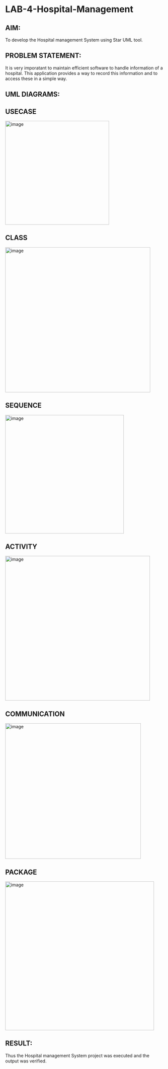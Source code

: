 # LAB-4-Hospital-Management

## AIM:
To develop the Hospital management System using Star UML tool.

## PROBLEM STATEMENT:
It is very imporatant to maintain efficient software to handle information of a hospital.
This application provides a way to record this information and to access these in a simple way.

## UML DIAGRAMS:

## USECASE

<img width="330" alt="image" src="https://github.com/Madhumitha248/LAB-4-Hospital-Management/assets/121222763/41e4aacb-bcaa-4905-aa08-2208a4c7732a">

## CLASS

<img width="461" alt="image" src="https://github.com/Madhumitha248/LAB-4-Hospital-Management/assets/121222763/c0af6831-cb46-41c3-a812-ab335db7340d">

## SEQUENCE

<img width="377" alt="image" src="https://github.com/Madhumitha248/LAB-4-Hospital-Management/assets/121222763/cd31e932-738a-4b47-9d40-7af42cb8e1d3">

## ACTIVITY

<img width="460" alt="image" src="https://github.com/Madhumitha248/LAB-4-Hospital-Management/assets/121222763/0c5d681c-68e6-4cde-a494-29a83cfdb70c">

## COMMUNICATION

<img width="431" alt="image" src="https://github.com/Madhumitha248/LAB-4-Hospital-Management/assets/121222763/aa80b637-4728-4902-9f32-69c14e56e3bb">

## PACKAGE

<img width="473" alt="image" src="https://github.com/Madhumitha248/LAB-4-Hospital-Management/assets/121222763/a744865b-be1d-4d8e-8e64-040b25342687">

## RESULT:
Thus the Hospital management System project was executed and the output was verified.
